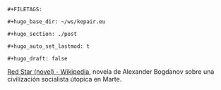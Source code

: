 ```{=org}
#+FILETAGS: 
```
```{=org}
#+hugo_base_dir: ~/ws/kepair.eu
```
```{=org}
#+hugo_section: ./post
```
```{=org}
#+hugo_auto_set_lastmod: t
```
```{=org}
#+hugo_draft: false
```
[Red Star (novel) -
Wikipedia](https://en.wikipedia.org/wiki/Red_Star_(novel)), novela de
Alexander Bogdanov sobre una civilización socialista útopica en Marte.
